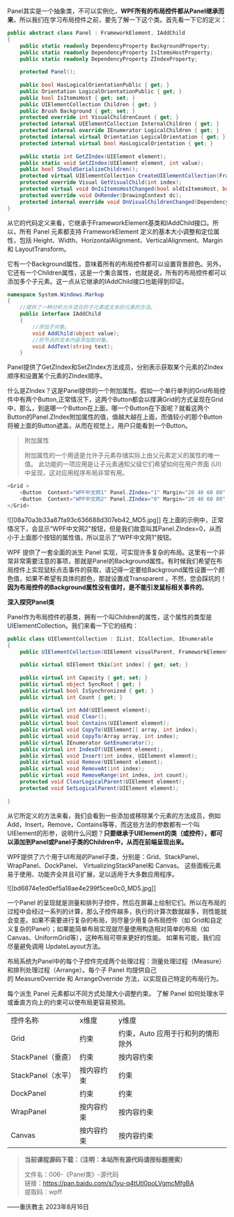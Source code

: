 Panel其实是一个抽象类，不可以实例化，**WPF所有的布局控件都从Panel继承而来**，所以我们在学习布局控件之前，要先了解一下这个类。首先看一下它的定义：
```cs
public abstract class Panel : FrameworkElement, IAddChild
{
    public static readonly DependencyProperty BackgroundProperty;
    public static readonly DependencyProperty IsItemsHostProperty;
    public static readonly DependencyProperty ZIndexProperty;
 
    protected Panel();
 
    public bool HasLogicalOrientationPublic { get; }
    public Orientation LogicalOrientationPublic { get; }
    public bool IsItemsHost { get; set; }
    public UIElementCollection Children { get; }
    public Brush Background { get; set; }
    protected override int VisualChildrenCount { get; }
    protected internal UIElementCollection InternalChildren { get; }
    protected internal override IEnumerator LogicalChildren { get; }
    protected internal virtual Orientation LogicalOrientation { get; }
    protected internal virtual bool HasLogicalOrientation { get; }
 
    public static int GetZIndex(UIElement element);
    public static void SetZIndex(UIElement element, int value);
    public bool ShouldSerializeChildren();
    protected virtual UIElementCollection CreateUIElementCollection(FrameworkElement logicalParent);
    protected override Visual GetVisualChild(int index);
    protected virtual void OnIsItemsHostChanged(bool oldIsItemsHost, bool newIsItemsHost);
    protected override void OnRender(DrawingContext dc);
    protected internal override void OnVisualChildrenChanged(DependencyObject visualAdded, DependencyObject visualRemoved);
}
```
从它的代码定义来看，它继承于FrameworkElement基类和IAddChild接口。所以，所有 Panel 元素都支持 FrameworkElement 定义的基本大小调整和定位属性，包括 Height、Width、HorizontalAlignment、VerticalAlignment、Margin 和 LayoutTransform。

它有一个Background属性，意味着所有的布局控件都可以设置背景颜色。另外，它还有一个Children属性，这是一个集合属性，也就是说，所有的布局控件都可以添加多个子元素。这一点从它继承的IAddChild接口也能得到印证。
```cs
namespace System.Windows.Markup
{
    //提供了一种分析允许混合的子元素或文本的元素的方法。
    public interface IAddChild
    {
        //添加子对象。
        void AddChild(object value);
        //将节点的文本内容添加到对象。
        void AddText(string text);
    }
```

Panel提供了GetZIndex和SetZIndex方法成员，分别表示获取某个元素的ZIndex顺序和设置某个元素的ZIndex顺序。

什么是ZIndex？这是Panel提供的一个附加属性。假如一个单行单列的Grid布局控件中有两个Button,正常情况下，这两个Button都会以撑满Grid的方式呈现在Grid中，那么，到底哪一个Button在上面，哪一个Button在下面呢？就看这两个Button的Panel.ZIndex附加属性的值，值越大越在上面，而值较小的那个Button将被上面的Button遮盖，从而在视觉上，用户只能看到一个Button。

> 附加属性
> 
> 附加属性的一个用途是允许子元素存储实际上由父元素定义的属性的唯一值。 此功能的一项应用是让子元素通知父级它们希望如何在用户界面 (UI) 中呈现，这对应用程序布局非常有用。

```cs
<Grid >
    <Button  Content="WPF中文网1" Panel.ZIndex="1" Margin="20 40 60 80" Padding="50" />
    <Button  Content="WPF中文网2" Panel.ZIndex="0" Margin="20 40 60 80" Padding="50" />
</Grid>
```

![[08a70a3b33a87fa93c636688d307eb42_MD5.jpg]]
在上面的示例中，正常情况下，会显示“WPF中文网2"按钮，但是我们故意叫其Panel.ZIndex=0，从而小于上面那个按钮的属性值，所以显示了“WPF中文网1"按钮。

WPF 提供了一套全面的派生 Panel 实现，可实现许多复杂的布局。这里有一个非常非常需要注意的事项，那就是Panel的Background属性。有时候我们希望在布局控件上实现鼠标点击事件的获取，请记得一定要给Background属性设置一个颜色值，如果不希望有具体的颜色，那就设置成Transparent 。不然，您会踩坑的！**因为布局控件的Background属性没有值时，是不能引发鼠标相关事件的**。

**深入探究Panel类**

Panel作为布局控件的基类，拥有一个叫Children的属性，这个属性的类型是UIElementCollection。我们来看一下它的结构：

```cs
public class UIElementCollection : IList, ICollection, IEnumerable
{
    public UIElementCollection(UIElement visualParent, FrameworkElement logicalParent);
 
    public virtual UIElement this[int index] { get; set; }
 
    public virtual int Capacity { get; set; }
    public virtual object SyncRoot { get; }
    public virtual bool IsSynchronized { get; }
    public virtual int Count { get; }
 
    public virtual int Add(UIElement element);
    public virtual void Clear();
    public virtual bool Contains(UIElement element);
    public virtual void CopyTo(UIElement[] array, int index);
    public virtual void CopyTo(Array array, int index);
    public virtual IEnumerator GetEnumerator();
    public virtual int IndexOf(UIElement element);
    public virtual void Insert(int index, UIElement element);
    public virtual void Remove(UIElement element);
    public virtual void RemoveAt(int index);
    public virtual void RemoveRange(int index, int count);
    protected void ClearLogicalParent(UIElement element);
    protected void SetLogicalParent(UIElement element);
 
}
```

从它所定义的方法来看，我们会看到一些添加或移除某个元素的方法成员，例如Add，Insert，Remove，Contains等等，而这些方法的参数都有一个叫UIElement的形参，说明什么问题？**只要继承于UIElement的类（或控件），都可以添加到Panel或Panel子类的Children中，从而在前端呈现出来。**

WPF提供了六个用于UI布局的Panel子类，分别是：Grid、StackPanel、WrapPanel、DockPanel、 VirtualizingStackPanel和 Canvas。 这些面板元素易于使用、功能齐全并且可扩展，足以适用于大多数应用程序。

![[bd6874e1ed0ef5a18ae4e299f5cee0c0_MD5.jpg]]

一个Panel 的呈现就是测量和排列子控件，然后在屏幕上绘制它们。所以在布局的过程中会经过一系列的计算，那么子控件越多，执行的计算次数就越多，则性能就会变差。如果不需要进行复杂的布局，则尽量少用复杂布局控件（如 Grid和自定义复杂的Panel）；如果能简单布局实现就尽量使用构造相对简单的布局（如 Canvas、UniformGrid等），这种布局可带来更好的性能。 如果有可能，我们应尽量避免调用 UpdateLayout方法。

布局系统为Panel中的每个子控件完成两个处理过程：测量处理过程（Measure）和排列处理过程（Arrange）。每个子 Panel 均提供自己的 MeasureOverride 和 ArrangeOverride 方法，以实现自己特定的布局行为。

每个派生 Panel 元素都以不同方式处理大小调整约束。 了解 Panel 如何处理水平或垂直方向上的约束可以使布局更容易预测。

|   |   |   |
|---|---|---|
|控件名称|x维度|y维度|
|Grid|约束|约束，Auto 应用于行和列的情形除外|
|StackPanel（垂直）|约束|按内容约束|
|StackPanel（水平）|按内容约束|约束|
|DockPanel|约束|约束|
|WrapPanel|按内容约束|按内容约束|
|Canvas|按内容约束|按内容约束|

> **当前课程源码下载：（注明：本站所有源代码请按标题搜索）**
> 
> 文件名：006-《Panel类》-源代码  
> 链接：https://pan.baidu.com/s/1yu-q4tUtl0poLVgmcMfgBA  
> 提取码：wpff

——重庆教主 2023年8月16日

